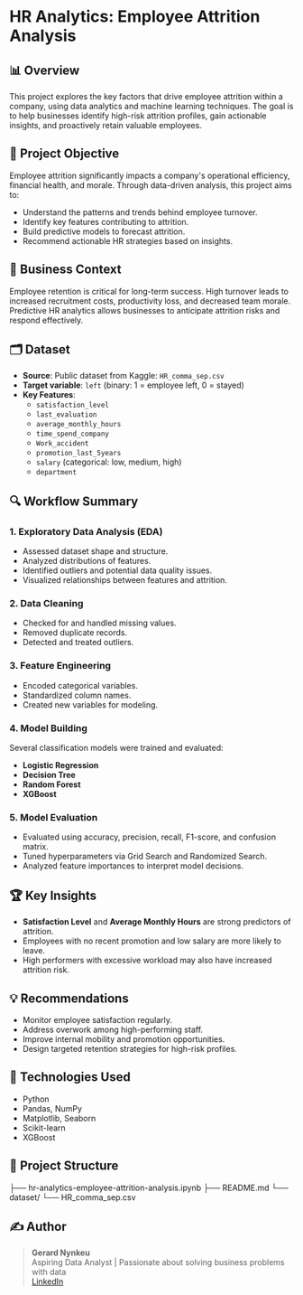 # HR Analytics: Employee Attrition Analysis

## 📊 Overview

This project explores the key factors that drive employee attrition within a company, using data analytics and machine learning techniques. The goal is to help businesses identify high-risk attrition profiles, gain actionable insights, and proactively retain valuable employees.

## 🎯 Project Objective

Employee attrition significantly impacts a company's operational efficiency, financial health, and morale. Through data-driven analysis, this project aims to:

- Understand the patterns and trends behind employee turnover.
- Identify key features contributing to attrition.
- Build predictive models to forecast attrition.
- Recommend actionable HR strategies based on insights.

## 🧠 Business Context

Employee retention is critical for long-term success. High turnover leads to increased recruitment costs, productivity loss, and decreased team morale. Predictive HR analytics allows businesses to anticipate attrition risks and respond effectively.

## 🗂 Dataset

- **Source**: Public dataset from Kaggle: `HR_comma_sep.csv`
- **Target variable**: `left` (binary: 1 = employee left, 0 = stayed)
- **Key Features**:
  - `satisfaction_level`
  - `last_evaluation`
  - `average_monthly_hours`
  - `time_spend_company`
  - `Work_accident`
  - `promotion_last_5years`
  - `salary` (categorical: low, medium, high)
  - `department`

## 🔍 Workflow Summary

### 1. Exploratory Data Analysis (EDA)
- Assessed dataset shape and structure.
- Analyzed distributions of features.
- Identified outliers and potential data quality issues.
- Visualized relationships between features and attrition.

### 2. Data Cleaning
- Checked for and handled missing values.
- Removed duplicate records.
- Detected and treated outliers.

### 3. Feature Engineering
- Encoded categorical variables.
- Standardized column names.
- Created new variables for modeling.

### 4. Model Building
Several classification models were trained and evaluated:
- **Logistic Regression**
- **Decision Tree**
- **Random Forest**
- **XGBoost**

### 5. Model Evaluation
- Evaluated using accuracy, precision, recall, F1-score, and confusion matrix.
- Tuned hyperparameters via Grid Search and Randomized Search.
- Analyzed feature importances to interpret model decisions.

## 🏆 Key Insights

- **Satisfaction Level** and **Average Monthly Hours** are strong predictors of attrition.
- Employees with no recent promotion and low salary are more likely to leave.
- High performers with excessive workload may also have increased attrition risk.

## 💡 Recommendations

- Monitor employee satisfaction regularly.
- Address overwork among high-performing staff.
- Improve internal mobility and promotion opportunities.
- Design targeted retention strategies for high-risk profiles.

## 📌 Technologies Used

- Python
- Pandas, NumPy
- Matplotlib, Seaborn
- Scikit-learn
- XGBoost

## 📁 Project Structure

├── hr-analytics-employee-attrition-analysis.ipynb
├── README.md
└── dataset/
└── HR_comma_sep.csv


## ✍️ Author

> **Gerard Nynkeu**  
Aspiring Data Analyst | Passionate about solving business problems with data  
[LinkedIn](https://www.linkedin.com/in/gerard-nynkeu-njike-63282a327/)



